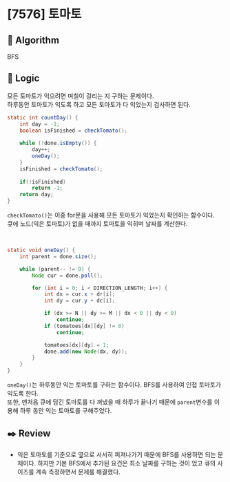 # [7576] 토마토

## :pushpin: **Algorithm**

BFS

## :round_pushpin: **Logic**

모든 토마토가 익으려면 며칠이 걸리는 지 구하는 문제이다. <br/>
하루동안 토마토가 익도록 하고 모든 토마토가 다 익었는지 검사하면 된다.<br/>

```java
static int countDay() {
    int day = -1;
    boolean isFinished = checkTomato();
    
    while (!done.isEmpty()) {
        day++;
        oneDay();
    }
    isFinished = checkTomato();
    
    if(!isFinished)
        return -1;
    return day;
}
```
`checkTomato()`는 이중 for문을 사용해 모든 토마토가 익었는지 확인하는 함수이다.<br/>
큐에 노드(익은 토마토)가 없을 때까지 토마토을 익히며 날짜를 계산한다.<br/><br/>

```java

static void oneDay() {
    int parent = done.size();

    while (parent-- != 0) {
        Node cur = done.poll();

        for (int i = 0; i < DIRECTION_LENGTH; i++) {
            int dx = cur.x + dr[i];
            int dy = cur.y + dc[i];

            if (dx >= N || dy >= M || dx < 0 || dy < 0)
                continue;
            if (tomatoes[dx][dy] != 0)
                continue;

            tomatoes[dx][dy] = 1;
            done.add(new Node(dx, dy));
        }
    }
}

```
`oneDay()`는 하루동안 익는 토마토를 구하는 함수이다. BFS를 사용하여 인접 토마토가 익도록 한다.<br/> 또한, 맨처음 큐에 담긴 토마토를 다 꺼냈을 때 하루가 끝나기 때문에 `parent`변수를 이용해 하루 동안 익는 토마토를 구해주었다.

## :black_nib: **Review**
- 익은 토마토를 기준으로 옆으로 서서히 퍼져나가기 때문에 BFS를 사용하면 되는 문제이다. 하지만 기본 BFS에서 추가된 요건은 최소 날짜를 구하는 것이 었고 큐의 사이즈를 계속 측정하면서 문제를 해결했다.